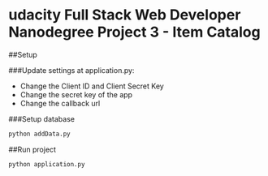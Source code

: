 # udacity Full Stack Web Developer Nanodegree Project 3 - Item Catalog

##Setup

###Update settings at application.py:
- Change the Client ID and Client Secret Key
- Change the secret key of the app
- Change the callback url

###Setup database

```bash
python addData.py
```

##Run project
```bash
python application.py
```